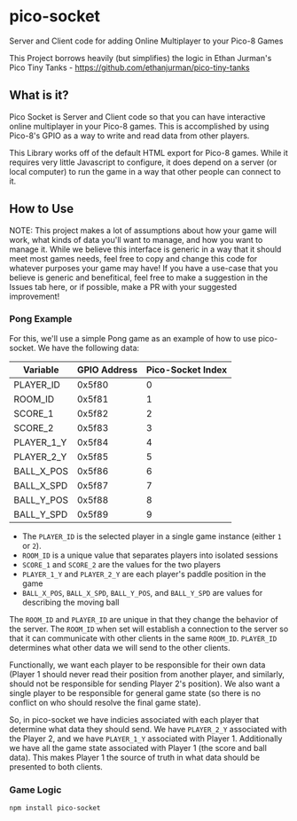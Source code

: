 # pico-socket

Server and Client code for adding Online Multiplayer to your Pico-8 Games

This Project borrows heavily (but simplifies) the logic in
Ethan Jurman's Pico Tiny Tanks - https://github.com/ethanjurman/pico-tiny-tanks

## What is it?

Pico Socket is Server and Client code so that you can have interactive online
multiplayer in your Pico-8 games. This is accomplished by using Pico-8's GPIO
as a way to write and read data from other players.

This Library works off of the default HTML export for Pico-8 games. While it
requires very little Javascript to configure, it does depend on a server (or
local computer) to run the game in a way that other people can connect to it.

## How to Use

NOTE: This project makes a lot of assumptions about how your game will work, what
kinds of data you'll want to manage, and how you want to manage it. While we believe
this interface is generic in a way that it should meet most games needs, feel free
to copy and change this code for whatever purposes your game may have! If you have a
use-case that you believe is generic and benefitical, feel free to make a suggestion
in the Issues tab here, or if possible, make a PR with your suggested improvement!

### Pong Example

For this, we'll use a simple Pong game as an example of how to use pico-socket.
We have the following data:

| Variable   | GPIO Address | Pico-Socket Index |
| ---------- | ------------ | ----------------- |
| PLAYER_ID  | 0x5f80       | 0                 |
| ROOM_ID    | 0x5f81       | 1                 |
| SCORE_1    | 0x5f82       | 2                 |
| SCORE_2    | 0x5f83       | 3                 |
| PLAYER_1_Y | 0x5f84       | 4                 |
| PLAYER_2_Y | 0x5f85       | 5                 |
| BALL_X_POS | 0x5f86       | 6                 |
| BALL_X_SPD | 0x5f87       | 7                 |
| BALL_Y_POS | 0x5f88       | 8                 |
| BALL_Y_SPD | 0x5f89       | 9                 |

- The `PLAYER_ID` is the selected player in a single game instance (either `1` or `2`).
- `ROOM_ID` is a unique value that separates players into isolated sessions
- `SCORE_1` and `SCORE_2` are the values for the two players
- `PLAYER_1_Y` and `PLAYER_2_Y` are each player's paddle position in the game
- `BALL_X_POS`, `BALL_X_SPD`, `BALL_Y_POS`, and `BALL_Y_SPD` are values for describing the moving ball

The `ROOM_ID` and `PLAYER_ID` are unique in that they change the behavior of the server. The `ROOM_ID`
when set will establish a connection to the server so that it can communicate with other clients in the
same `ROOM_ID`. `PLAYER_ID` determines what other data we will send to the other clients.

Functionally, we want each player to be responsible for their own data (Player 1 should never read
their position from another player, and similarly, should not be responsible for sending Player 2's position).
We also want a single player to be responsible for general game state (so there is no conflict on who should
resolve the final game state).

So, in pico-socket we have indicies associated with each player that determine what data they should send.
We have `PLAYER_2_Y` associated with the Player 2, and we have `PLAYER_1_Y` associated with Player 1. Additionally
we have all the game state associated with Player 1 (the score and ball data). This makes Player 1 the source
of truth in what data should be presented to both clients.

### Game Logic

```
npm install pico-socket
```
